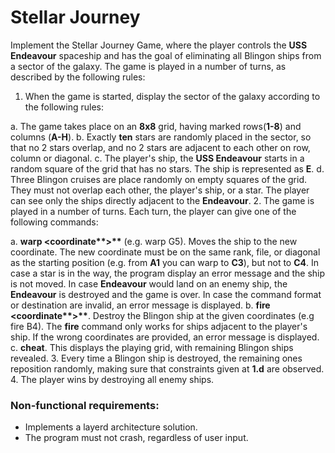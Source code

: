 # Stellar Journey
Implement the Stellar Journey Game, where the player controls the **USS Endeavour** spaceship and has the goal of eliminating all Blingon ships from a sector of the galaxy. The game is played in a number of turns, as described by the following rules:
1. When the game is started, display the sector of the galaxy according to the following rules:

 a. The game takes place on an **8x8** grid, having marked rows(**1-8**) and columns (**A-H**).
 b. Exactly **ten** stars are randomly placed in the sector, so that no 2 stars overlap, and no 2 stars are adjacent to each other on row, column or diagonal.
 c. The player's ship, the **USS Endeavour** starts in a random square of the grid that has no stars. The ship is represented as **E**.
 d. Three Blingon cruises are place randomly on empty squares of the grid. They must not overlap each other, the player's ship, or a star. The player can see only the ships directly adjacent to the **Endeavour**.
2. The game is played in a number of turns. Each turn, the player can give one of the following commands:

 a. __warp <coordinate**>**__ (e.g. warp G5). Moves the ship to the new coordinate. The new coordinate must be on the same rank, file, or diagonal as the starting position (e.g. from **A1** you can warp to **C3**), but not to **C4**. In case a star is in the way, the program display an error message and the ship is not moved. In case **Endeavour** would land on an enemy ship, the **Endeavour** is destroyed and the game is over. In case the command format or destination are invalid, an error message is displayed.
 b. __fire <coordinate**>**__. Destroy the Blingon ship at the given coordinates (e.g fire B4). The **fire** command only works for ships adjacent to the player's ship. If the wrong coordinates are provided, an error message is displayed.
 c. **cheat**. This displays the playing grid, with remaining Blingon ships revealed.
3. Every time a Blingon ship is destroyed, the remaining ones reposition randomly, making sure that constraints given at **1.d** are observed.
4. The player wins by destroying all enemy ships.

### Non-functional requirements:
  * Implements a layerd architecture solution.
  * The program must not crash, regardless of user input.
       
     
       
